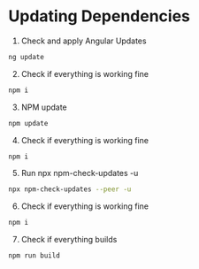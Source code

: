 # Updating Dependencies

1. Check and apply Angular Updates
```bash
ng update
```
2. Check if everything is working fine
```bash
npm i
```
3. NPM update
```bash
npm update
```
4. Check if everything is working fine
```bash
npm i
```
5. Run npx npm-check-updates -u
```bash
npx npm-check-updates --peer -u
```
6. Check if everything is working fine
```bash
npm i
```
7. Check if everything builds
```bash
npm run build
```
